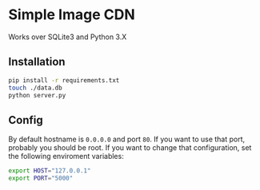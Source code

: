 # Simple Image CDN
Works over SQLite3 and Python 3.X


## Installation
```bash
pip install -r requirements.txt
touch ./data.db
python server.py
```

## Config
By default hostname is `0.0.0.0` and port `80`. If you want to use that port, probably you should be root.
If you want to change that configuration, set the following enviroment variables:
```bash
export HOST="127.0.0.1"
export PORT="5000" 
```